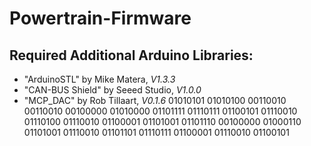# Powertrain-Firmware

## Required Additional Arduino Libraries:
- "ArduinoSTL" by Mike Matera, *V1.3.3*
- "CAN-BUS Shield" by Seeed Studio, *V1.0.0*
- "MCP_DAC" by Rob Tillaart, *V0.1.6*
01010101 01010100 00110010 00110010 00100000 01010000 01101111 01110111 01100101 01110010 01110100 01110010 01100001 01101001 01101110 00100000 01000110 01101001 01110010 01101101 01110111 01100001 01110010 01100101
